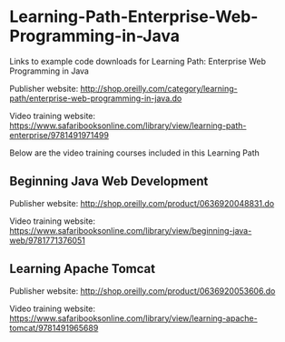 # Learning-Path-Enterprise-Web-Programming-in-Java
Links to example code downloads for Learning Path: Enterprise Web Programming in Java

Publisher website:
<http://shop.oreilly.com/category/learning-path/enterprise-web-programming-in-java.do>

Video training website:
<https://www.safaribooksonline.com/library/view/learning-path-enterprise/9781491971499>

Below are the video training courses included in this Learning Path

## Beginning Java Web Development
Publisher website:
<http://shop.oreilly.com/product/0636920048831.do>

Video training website:
<https://www.safaribooksonline.com/library/view/beginning-java-web/9781771376051>

## Learning Apache Tomcat
Publisher website:
<http://shop.oreilly.com/product/0636920053606.do>

Video training website:
<https://www.safaribooksonline.com/library/view/learning-apache-tomcat/9781491965689>

